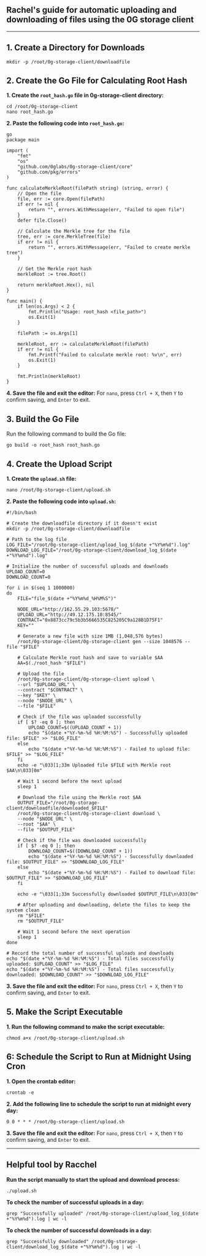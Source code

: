 ## Rachel's guide for automatic uploading and downloading of files using the 0G storage client



-----------------------------------------------------------------


## 1. Create a Directory for Downloads
    mkdir -p /root/0g-storage-client/downloadfile
    

## 2. Create the Go File for Calculating Root Hash

**1. Create the `root_hash.go` file in 0g-storage-client directory:**
        
    cd /root/0g-storage-client
    nano root_hash.go

**2. Paste the following code into `root_hash.go`:**

    go
    package main

    import (
        "fmt"
        "os"
        "github.com/0glabs/0g-storage-client/core"
        "github.com/pkg/errors"
    )

    func calculateMerkleRoot(filePath string) (string, error) {
        // Open the file
        file, err := core.Open(filePath)
        if err != nil {
            return "", errors.WithMessage(err, "Failed to open file")
        }
        defer file.Close()

        // Calculate the Merkle tree for the file
        tree, err := core.MerkleTree(file)
        if err != nil {
            return "", errors.WithMessage(err, "Failed to create merkle tree")
        }

        // Get the Merkle root hash
        merkleRoot := tree.Root()

        return merkleRoot.Hex(), nil
    }

    func main() {
        if len(os.Args) < 2 {
            fmt.Println("Usage: root_hash <file_path>")
            os.Exit(1)
        }

        filePath := os.Args[1]

        merkleRoot, err := calculateMerkleRoot(filePath)
        if err != nil {
            fmt.Printf("Failed to calculate merkle root: %v\n", err)
            os.Exit(1)
        }

        fmt.Println(merkleRoot)
    }
    
**4. Save the file and exit the editor:**
   For `nano`, press `Ctrl + X`, then `Y` to confirm saving, and `Enter` to exit.

## 3. Build the Go File
Run the following command to build the Go file:

    go build -o root_hash root_hash.go

## 4. Create the Upload Script

**1. Create the `upload.sh` file:**

    nano /root/0g-storage-client/upload.sh

**2. Paste the following code into `upload.sh`:**

    #!/bin/bash

    # Create the downloadfile directory if it doesn't exist
    mkdir -p /root/0g-storage-client/downloadfile

    # Path to the log file
    LOG_FILE="/root/0g-storage-client/upload_log_$(date +"%Y%m%d").log"
    DOWNLOAD_LOG_FILE="/root/0g-storage-client/download_log_$(date +"%Y%m%d").log"

    # Initialize the number of successful uploads and downloads
    UPLOAD_COUNT=0
    DOWNLOAD_COUNT=0

    for i in $(seq 1 1000000)
    do
        FILE="file_$(date +"%Y%m%d_%H%M%S")"

        NODE_URL="http://162.55.29.103:5678/"
        UPLOAD_URL="http://49.12.175.10:8545/"
        CONTRACT="0x8873cc79c5b3b5666535C825205C9a128B1D75F1"
        KEY=""

        # Generate a new file with size 1MB (1,048,576 bytes)
        /root/0g-storage-client/0g-storage-client gen --size 1048576 --file "$FILE"

        # Calculate Merkle root hash and save to variable $AA
        AA=$(./root_hash "$FILE")

        # Upload the file
        /root/0g-storage-client/0g-storage-client upload \
        --url "$UPLOAD_URL" \
        --contract "$CONTRACT" \
        --key "$KEY" \
        --node "$NODE_URL" \
        --file "$FILE"

        # Check if the file was uploaded successfully
        if [ $? -eq 0 ]; then
            UPLOAD_COUNT=$((UPLOAD_COUNT + 1))
            echo "$(date +"%Y-%m-%d %H:%M:%S") - Successfully uploaded file: $FILE" >> "$LOG_FILE"
        else
            echo "$(date +"%Y-%m-%d %H:%M:%S") - Failed to upload file: $FILE" >> "$LOG_FILE"
        fi
        echo -e "\033[1;33m Uploaded file $FILE with Merkle root $AA\n\033[0m"

        # Wait 1 second before the next upload
        sleep 1

        # Download the file using the Merkle root $AA
        OUTPUT_FILE="/root/0g-storage-client/downloadfile/downloaded_$FILE"
        /root/0g-storage-client/0g-storage-client download \
        --node "$NODE_URL" \
        --root "$AA" \
        --file "$OUTPUT_FILE"

        # Check if the file was downloaded successfully
        if [ $? -eq 0 ]; then
            DOWNLOAD_COUNT=$((DOWNLOAD_COUNT + 1))
            echo "$(date +"%Y-%m-%d %H:%M:%S") - Successfully downloaded file: $OUTPUT_FILE" >> "$DOWNLOAD_LOG_FILE"
        else
            echo "$(date +"%Y-%m-%d %H:%M:%S") - Failed to download file: $OUTPUT_FILE" >> "$DOWNLOAD_LOG_FILE"
        fi

        echo -e "\033[1;33m Successfully downloaded $OUTPUT_FILE\n\033[0m"

        # After uploading and downloading, delete the files to keep the system clean
        rm "$FILE"
        rm "$OUTPUT_FILE"

        # Wait 1 second before the next operation
        sleep 1
    done

    # Record the total number of successful uploads and downloads
    echo "$(date +"%Y-%m-%d %H:%M:%S") - Total files successfully uploaded: $UPLOAD_COUNT" >> "$LOG_FILE"
    echo "$(date +"%Y-%m-%d %H:%M:%S") - Total files successfully downloaded: $DOWNLOAD_COUNT" >> "$DOWNLOAD_LOG_FILE"

**3. Save the file and exit the editor:**
For `nano`, press `Ctrl + X`, then `Y` to confirm saving, and `Enter` to exit.

## 5. Make the Script Executable

**1. Run the following command to make the script executable:**

    chmod a+x /root/0g-storage-client/upload.sh

## 6: Schedule the Script to Run at Midnight Using Cron

**1. Open the crontab editor:**

    crontab -e

**2. Add the following line to schedule the script to run at midnight every day:**

    0 0 * * * /root/0g-storage-client/upload.sh

**3. Save the file and exit the editor:**
For `nano`, press `Ctrl + X`, then `Y` to confirm saving, and `Enter` to exit.

-----------------------------------------------------------------

## Helpful tool by Racchel

 **Run the script manually to start the upload and download process:**

    ./upload.sh

 **To check the number of successful uploads in a day:**

    grep "Successfully uploaded" /root/0g-storage-client/upload_log_$(date +"%Y%m%d").log | wc -l

 **To check the number of successful downloads in a day:**

    grep "Successfully downloaded" /root/0g-storage-client/download_log_$(date +"%Y%m%d").log | wc -l

